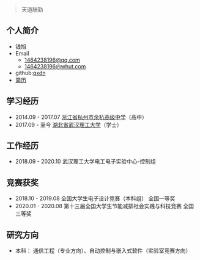> 天道酬勤

## 个人简介
- 钱旭
- Email
    - 1464238196@qq.com
    - 1464238196@whut.com
- github:[qxdn](https://www.github.com/qxdn)
- [简历]({{site.url}}/resources/qx_cv.pdf)

## 学习经历
- 2014.09 - 2017.07 [浙江省杭州市余杭高级中学](http://www.zjhzyg.net/)（高中）
- 2017.09 - 至今 [湖北省武汉理工大学](http://www.whut.edu.cn/)（学士）

## 工作经历
- 2018.09 - 2020.10 武汉理工大学电工电子实验中心-控制组

## 竞赛获奖
- 2018.10 - 2019.08 全国大学生电子设计竞赛（本科组） 全国一等奖
- 2020.01 - 2020.08 第十三届全国大学生节能减排社会实践与科技竞赛 全国三等奖

## 研究方向
- 本科： 通信工程（专业方向）、自动控制与嵌入式软件（实验室竞赛方向）


